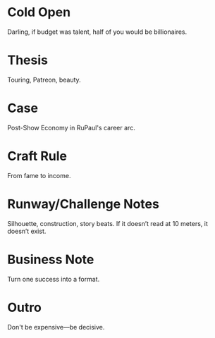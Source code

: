 # Cold Open
Darling, if budget was talent, half of you would be billionaires.

# Thesis
Touring, Patreon, beauty.

# Case
Post-Show Economy in RuPaul's career arc.

# Craft Rule
From fame to income.

# Runway/Challenge Notes
Silhouette, construction, story beats. If it doesn’t read at 10 meters, it doesn’t exist.

# Business Note
Turn one success into a format.

# Outro
Don't be expensive—be decisive.
